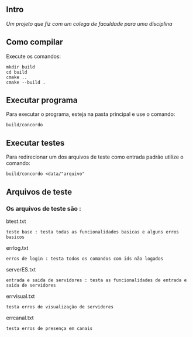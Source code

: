 
## Intro
  *Um projeto que fiz com um colega de faculdade para uma disciplina*
  
## Como compilar

Execute os comandos:
```
mkdir build
cd build
cmake ..
cmake --build .
```

## Executar programa
Para executar o programa, esteja na pasta principal e use o comando:

```
build/concordo
```
## Executar testes
Para redirecionar um dos arquivos de teste como entrada padrão utilize o comando:

```
build/concordo <data/"arquivo"
```

## Arquivos de teste
### Os arquivos de teste são : 
btest.txt

```
teste base : testa todas as funcionalidades basicas e alguns erros basicos
```
errlog.txt

```
erros de login : testa todos os comandos com ids não logados
```

serverES.txt

```
entrada e saida de servidores : testa as funcionalidades de entrada e saida de servidores
```

errvisual.txt

```
testa erros de visualização de servidores
```

errcanal.txt

```
testa erros de presença em canais
```
